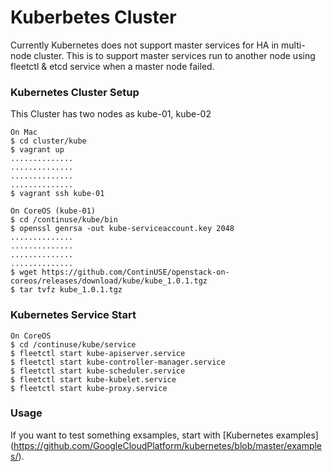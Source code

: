 # Kuberbetes Cluster 
Currently Kubernetes does not support master services for HA in multi-node cluster. This is to support master services run to another node using fleetctl & etcd service when a master node failed.

### Kubernetes Cluster Setup
This Cluster has two nodes as kube-01, kube-02
```
On Mac
$ cd cluster/kube
$ vagrant up
..............
..............
..............
..............
$ vagrant ssh kube-01

On CoreOS (kube-01)
$ cd /continuse/kube/bin
$ openssl genrsa -out kube-serviceaccount.key 2048
..............
..............
..............
..............
$ wget https://github.com/ContinUSE/openstack-on-coreos/releases/download/kube/kube_1.0.1.tgz
$ tar tvfz kube_1.0.1.tgz
```

### Kubernetes Service Start
```
On CoreOS
$ cd /continuse/kube/service
$ fleetctl start kube-apiserver.service
$ fleetctl start kube-controller-manager.service
$ fleetctl start kube-scheduler.service
$ fleetctl start kube-kubelet.service
$ fleetctl start kube-proxy.service
```

### Usage

If you want to test something exsamples, start with [Kubernetes examples]
(https://github.com/GoogleCloudPlatform/kubernetes/blob/master/examples/).

